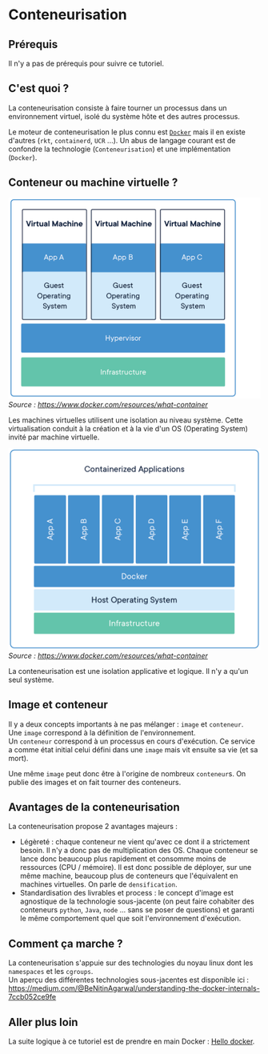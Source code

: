 # Conteneurisation

## Prérequis

Il n'y a pas de prérequis pour suivre ce tutoriel.

## C'est quoi ?

La conteneurisation consiste à faire tourner un processus dans un environnement virtuel, isolé du système hôte et des autres processus.

Le moteur de conteneurisation le plus connu est [`Docker`](https://www.docker.com/) mais il en existe d'autres (`rkt`, `containerd`, `UCR` ...). Un abus de langage courant est de confondre la technologie (`Conteneurisation`) et une implémentation (`Docker`).

## Conteneur ou machine virtuelle ?

![](img/vm.png)
_Source : https://www.docker.com/resources/what-container_

Les machines virtuelles utilisent une isolation au niveau système. Cette virtualisation conduit à la création et à la vie d'un OS (Operating System) invité par machine virtuelle.

![](img/conteneurs.png)
_Source : https://www.docker.com/resources/what-container_

La conteneurisation est une isolation applicative et logique. Il n'y a qu'un seul système.

## Image et conteneur

Il y a deux concepts importants à ne pas mélanger : `image` et `conteneur`.  
Une `image` correspond à la définition de l'environnement.  
Un `conteneur` correspond à un processus en cours d'exécution. Ce service a comme état initial celui défini dans une `image` mais vit ensuite sa vie (et sa mort).

Une même `image` peut donc être à l'origine de nombreux `conteneur`s. On publie des images et on fait tourner des conteneurs.

## Avantages de la conteneurisation

La conteneurisation propose 2 avantages majeurs :

- Légèreté : chaque conteneur ne vient qu'avec ce dont il a strictement besoin. Il n'y a donc pas de multiplication des OS. Chaque conteneur se lance donc beaucoup plus rapidement et consomme moins de ressources (CPU / mémoire). Il est donc possible de déployer, sur une même machine, beaucoup plus de conteneurs que l'équivalent en machines virtuelles. On parle de `densification`.
- Standardisation des livrables et process : le concept d'image est agnostique de la technologie sous-jacente (on peut faire cohabiter des conteneurs `python`, `Java`, `node` ... sans se poser de questions) et garanti le même comportement quel que soit l'environnement d'exécution.

## Comment ça marche ?

La conteneurisation s'appuie sur des technologies du noyau linux dont les `namespaces` et les `cgroups`.  
Un aperçu des différentes technologies sous-jacentes est disponible ici : https://medium.com/@BeNitinAgarwal/understanding-the-docker-internals-7ccb052ce9fe

## Aller plus loin

La suite logique à ce tutoriel est de prendre en main Docker : [Hello docker](../../docker/hello).
